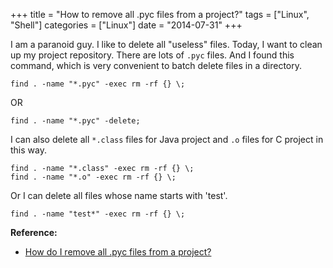 +++
title 		= "How to remove all .pyc files from a project?"
tags 		= ["Linux", "Shell"]
categories	= ["Linux"]
date		= "2014-07-31"
+++

I am a paranoid guy. I like to delete all "useless" files. Today, I want to clean up my project repository. There are lots of `.pyc` files. And I found this command, which is very convenient to batch delete files in a directory.
<!--more-->

```
find . -name "*.pyc" -exec rm -rf {} \;
```
OR

```
find . -name "*.pyc" -delete;
```

I can also delete all `*.class` files for Java project and `.o` files for C project in this way.

```
find . -name "*.class" -exec rm -rf {} \;
find . -name "*.o" -exec rm -rf {} \;
```

Or I can delete all files whose name starts with 'test'.

```
find . -name "test*" -exec rm -rf {} \;
```

**Reference:**

* [How do I remove all .pyc files from a project?](http://stackoverflow.com/questions/785519/how-do-i-remove-all-pyc-files-from-a-project)
